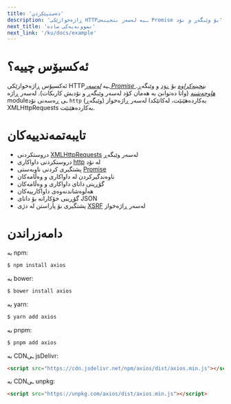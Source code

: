 ```yaml
---
title: 'دەستپێکردن'
description: 'ڕاژەخوازێکی HTTPـیە لەسەر بنجینەی Promise بۆ وێبگەڕ و نۆد'
next_title: 'نموونەیەکی سادە'
next_link: '/ku/docs/example'
---
```


# ئەکسیۆس چییە؟
ئەکسیۆس ڕاژەخوازێکی HTTPـیە *[لەسەر Promise بنچینەکراوە](https://javascript.info/promise-basics)* بۆ [`نۆد`](https://nodejs.org) و وێبگەڕ. *[هاوچەشنە](https://www.lullabot.com/articles/what-is-an-isomorphic-application)* (واتا دەتوانێ بە هەمان کۆد لەسەر وێبگەڕ و نۆدیش کاربکات). لەسەر ڕاژە moduleـی ڕەسەنی نۆد `http` بەکاردەهێنێت، لەکاتێکدا لەسەر ڕاژەخواز (وێبگەڕ) XMLHttpRequests بەکاردەهێنێت.

# تایبەتمەندییەکان

- دروستکردنی [XMLHttpRequests](https://developer.mozilla.org/en-US/docs/Web/API/XMLHttpRequest) لەسەر وێبگەڕ
- دروستکردنی داواکاری [http](http://nodejs.org/api/http.html) لە نۆد
- پشتگیری کردنی ناوبەستی  [Promise](https://developer.mozilla.org/en-US/docs/Web/JavaScript/Reference/Global_Objects/Promise)
- ناوەندگیرکردن لە داواکاری و وەڵامەکان
- گۆڕینی داتای داواکاری و وەڵامەکان
- هەڵوەشاندنەوەی داواکارییەکان
- گۆڕینی خۆکارانە بۆ داتای JSON
- پشتگیری بۆ پاراستن لە دژی [XSRF](http://en.wikipedia.org/wiki/Cross-site_request_forgery) لەسەر ڕاژەخواز

# دامەزراندن

بە npm:

```bash
$ npm install axios
```

بە bower:

```bash
$ bower install axios
```

بە yarn:

```bash
$ yarn add axios
```

بە pnpm:

```bash
$ pnpm add axios
```

بە CDNـی jsDelivr:

```html
<script src="https://cdn.jsdelivr.net/npm/axios/dist/axios.min.js"></script>
```

بە CDNـی unpkg:

```html
<script src="https://unpkg.com/axios/dist/axios.min.js"></script>
```